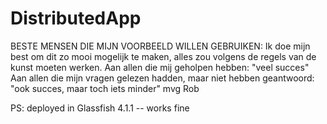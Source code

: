 # DistributedApp
BESTE MENSEN DIE MIJN VOORBEELD WILLEN GEBRUIKEN:
Ik doe mijn best om dit zo mooi mogelijk te maken, alles zou volgens de regels van de kunst moeten werken.
Aan allen die mij geholpen hebben: "veel succes"
Aan allen die mijn vragen gelezen hadden, maar niet hebben geantwoord: "ook succes, maar toch iets minder"
mvg
Rob

PS: deployed in Glassfish 4.1.1 -- works fine
